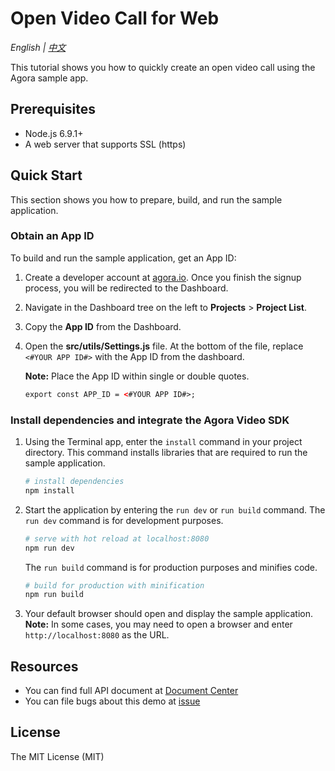# Open Video Call for Web

*English | [中文](README.zh.md)*

This tutorial shows you how to quickly create an open video call using the Agora sample app.

## Prerequisites

- Node.js 6.9.1+
- A web server that supports SSL (https)

## Quick Start

This section shows you how to prepare, build, and run the sample application.

### Obtain an App ID

To build and run the sample application, get an App ID:
1. Create a developer account at [agora.io](https://dashboard.agora.io/signin/). Once you finish the signup process, you will be redirected to the Dashboard.
2. Navigate in the Dashboard tree on the left to **Projects** > **Project List**.
3. Copy the **App ID** from the Dashboard.

4. Open the **src/utils/Settings.js** file. At the bottom of the file, replace `<#YOUR APP ID#>` with the App ID from the dashboard.

    **Note:** Place the App ID within single or double quotes.

    ```xml
    export const APP_ID = <#YOUR APP ID#>;
    ```

### Install dependencies and integrate the Agora Video SDK



1. Using the Terminal app, enter the `install` command in your project directory. This command installs libraries that are required to run the sample application.
    ``` bash
    # install dependencies
    npm install
    ```
2. Start the application by entering the `run dev` or `run build` command.
    The `run dev` command is for development purposes.
    ``` bash
    # serve with hot reload at localhost:8080
    npm run dev
    ```
    The `run build` command is for production purposes and minifies code.
    ``` bash
    # build for production with minification
    npm run build
    ```
3. Your default browser should open and display the sample application.
    **Note:** In some cases, you may need to open a browser and enter `http://localhost:8080` as the URL.


## Resources

- You can find full API document at [Document Center](https://docs.agora.io/en/)
- You can file bugs about this demo at [issue](https://github.com/AgoraIO/Basic-Video-Call/issues)

## License

The MIT License (MIT)
